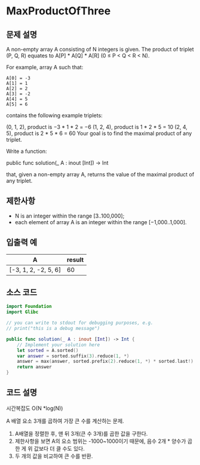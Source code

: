 # MaxProductOfThree

## 문제 설명
A non-empty array A consisting of N integers is given. The product of triplet (P, Q, R) equates to A[P] * A[Q] * A[R] (0 ≤ P < Q < R < N).

For example, array A such that:

    A[0] = -3
    A[1] = 1
    A[2] = 2
    A[3] = -2
    A[4] = 5
    A[5] = 6

contains the following example triplets:

(0, 1, 2), product is −3 * 1 * 2 = −6
(1, 2, 4), product is 1 * 2 * 5 = 10
(2, 4, 5), product is 2 * 5 * 6 = 60
Your goal is to find the maximal product of any triplet.

Write a function:

public func solution(_ A : inout [Int]) -> Int

that, given a non-empty array A, returns the value of the maximal product of any triplet.

## 제한사항
 - N is an integer within the range [3..100,000];
 - each element of array A is an integer within the range [−1,000..1,000].

## 입출력 예
| A | result |
| - | ------ |
|[-3, 1, 2, -2, 5, 6]|60|


## 소스 코드
```Swift
import Foundation
import Glibc

// you can write to stdout for debugging purposes, e.g.
// print("this is a debug message")

public func solution(_ A : inout [Int]) -> Int {
    // Implement your solution here
    let sorted = A.sorted()
    var answer = sorted.suffix(3).reduce(1, *)
    answer = max(answer, sorted.prefix(2).reduce(1, *) * sorted.last!)
    return answer
}
```

## 코드 설명
시간복잡도 O(N *log(N))

A 배열 요소 3개를 곱하여 가장 큰 수를 계산하는 문제.

1. A배열을 정렬한 후, 맨 뒤 3개(큰 수 3개)를 곱한 값을 구한다.
2. 제한사항을 보면 A의 요소 범위는 -1000~1000이기 때문에, 음수 2개 * 양수가 곱한 게 위 값보다 더 클 수도 있다.
3. 두 개의 값을 비교하여 큰 수를 반환.

